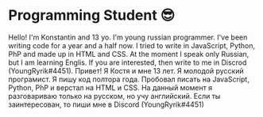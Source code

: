 # Programming Student 😎

Hello! I'm Konstantin and 13 yo. I'm young russian programmer. I've been writing code for a year and a half now. I tried to write in JavaScript, Python, PhP and made up in HTML and CSS. At the moment I speak only Russian, but I am learning Englis. If you are interested, then write to me in Discrod (YoungRyrik#4451). 
Привет! Я Костя и мне 13 лет. Я молодой русский програмист. Я пишу код полтора года. Пробовал писать на JavaScript, Python, PhP и верстал на HTML и CSS. На данный момент я разговариваю только на русском, но учу английский. Если ты заинтересован, то пиши мне в Discord (YoungRyrik#4451)

